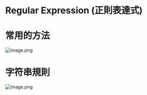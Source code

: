 # Regular Expression (正則表達式)

# 常用的方法

![image.png](image.png)

# 字符串規則

![image.png](image%201.png)